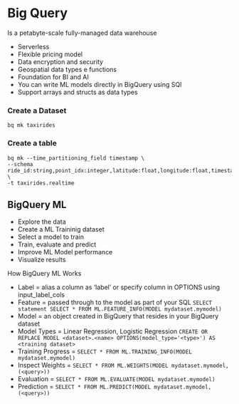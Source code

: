 # Big Query

Is a petabyte-scale fully-managed data warehouse

- Serverless
- Flexible pricing model
- Data encryption and security
- Geospatial data types e functions
- Foundation for BI and AI
- You can write ML models directly in BigQuery using SQl
- Support arrays and structs as data types



### Create a Dataset

```
bq mk taxirides
```

### Create a table
```
bq mk --time_partitioning_field timestamp \
--schema ride_id:string,point_idx:integer,latitude:float,longitude:float,timestamp:timestamp,meter_reading:float,meter_increment:float,ride_status:string,passenger_count:integer \
-t taxirides.realtime
```

## BigQuery ML

- Explore the data
- Create a ML Traininig dataset
- Select a model to train
- Train, evaluate and predict
- Improve ML Model performance
- Visualize results

How BigQuery ML Works

- Label = alias a column as ‘label’ or specify column in OPTIONS using input_label_cols
- Feature = passed through to the model as part of your SQL `SELECT statement SELECT * FROM ML.FEATURE_INFO(MODEL mydataset.mymodel)`
- Model = an object created in BigQuery that resides in your BigQuery dataset
- Model Types = Linear Regression, Logistic Regression `CREATE OR REPLACE MODEL <dataset>.<name> OPTIONS(model_type='<type>') AS <training dataset>`
- Training Progress = `SELECT * FROM ML.TRAINING_INFO(MODEL mydataset.mymodel)`
- Inspect Weights = `SELECT * FROM ML.WEIGHTS(MODEL mydataset.mymodel, (<query>))`
- Evaluation = `SELECT * FROM ML.EVALUATE(MODEL mydataset.mymodel)`
- Prediction = `SELECT * FROM ML.PREDICT(MODEL mydataset.mymodel, (<query>))`
  
  

